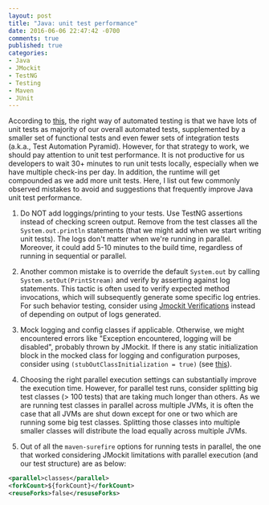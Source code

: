 ```yaml
---
layout: post
title: "Java: unit test performance"
date: 2016-06-06 22:47:42 -0700
comments: true
published: true
categories: 
- Java
- JMockit
- TestNG
- Testing
- Maven
- JUnit
---
```


According to [this](https://www.youtube.com/watch?v=wEhu57pih5w), the right way of automated testing is that we have lots of unit tests as majority of our overall automated tests, supplemented by a smaller set of functional tests and even fewer sets of integration tests (a.k.a., Test Automation Pyramid). 
However, for that strategy to work, we should pay attention to unit test performance. 
It is not productive for us developers to wait 30+ minutes to run unit tests locally, especially when we have multiple check-ins per day.
In addition, the runtime will get compounded as we add more unit tests.
Here, I list out few commonly observed mistakes to avoid and suggestions that frequently improve Java unit test performance.

1) Do NOT add loggings/printing to your tests. 
Use TestNG assertions instead of checking screen output.
Remove from the test classes all the `System.out.println` statements (that we might add when we start writing unit tests).
The logs don't matter when we're running in parallel. 
Moreover, it could add 5-10 minutes to the build time, regardless of running in sequential or parallel.

2) Another common mistake is to override the default `System.out` by calling `System.setOut(PrintStream)` and verify by asserting against log statements. 
This tactic is often used to verify expected method invocations, which will subsequently generate some specific log entries.
For such behavior testing, consider using [Jmockit Verifications](https://jmockit.googlecode.com/svn-history/r2056/trunk/www/tutorial/BehaviorBasedTesting.html) instead of depending on output of logs generated.

3) Mock logging and config classes if applicable. 
Otherwise, we might encountered errors like "Exception encountered, logging will be disabled", probably thrown by JMockit.
If there is any static initialization block in the mocked class for logging and configuration purposes, consider using `(stubOutClassInitialization = true)` (see [this](/blog/2016/06/30/java-intermittent-test-failures/)).

4) Choosing the right parallel execution settings can substantially improve the execution time.
However, for parallel test runs, consider splitting big test classes (> 100 tests) that are taking much longer than others. 
As we are running test classes in parallel across multiple JVMs, it is often the case that all JVMs are shut down except for one or two which are running some big test classes. 
Splitting those classes into multiple smaller classes will distribute the load equally across multiple JVMs.

5) Out of all the `maven-surefire` options for running tests in parallel, the one that worked considering JMockit limitations with parallel execution (and our test structure) are as below:

``` xml Maven-surefire options
<parallel>classes</parallel>
<forkCount>${forkCount}</forkCount>
<reuseForks>false</resuseForks>
```
